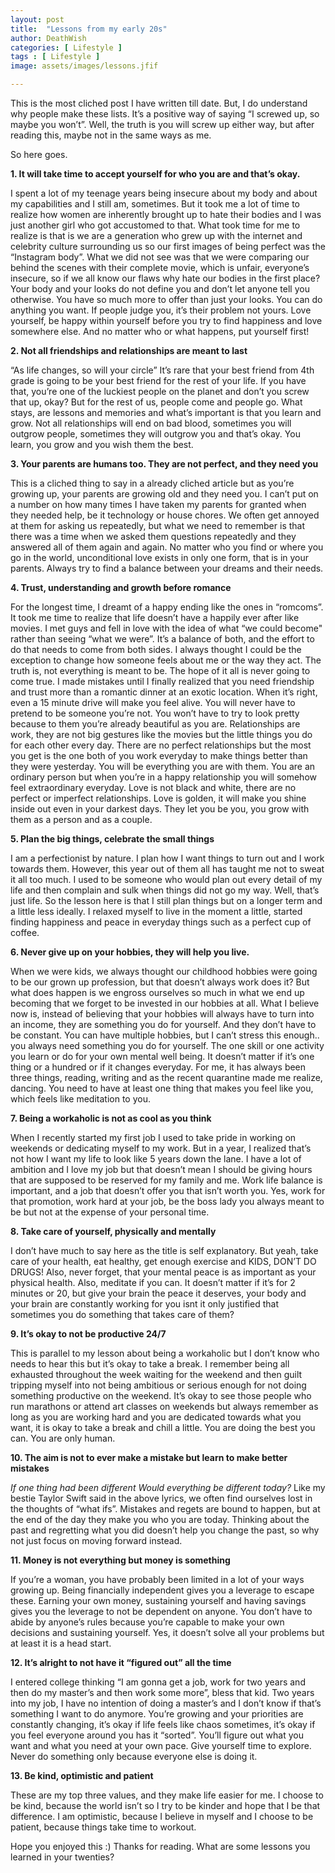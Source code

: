 ```yaml
---
layout: post
title:  "Lessons from my early 20s"
author: DeathWish
categories: [ Lifestyle ]
tags : [ Lifestyle ]
image: assets/images/lessons.jfif

---
```


This is the most cliched post I have written till date. But, I do understand why people make these lists. It’s a positive way of saying “I screwed up, so maybe you won’t”. Well, the truth is you will screw up either way, but after reading this, maybe not in the same ways as me.

So here goes. 

**1. It will take time to accept yourself for who you are and that’s okay.** 

I spent a lot of my teenage years being insecure about my body and about my capabilities and I still am, sometimes. But it took me a lot of time to realize how women are inherently brought up to hate their bodies and I was just another girl who got accustomed to that. What took time for me to realize is that is we are a generation who grew up with the internet and celebrity culture surrounding us so our first images of being perfect was the “Instagram body”. What we did not see was that we were comparing our behind the scenes with their complete movie, which is unfair, everyone’s insecure, so if we all know our flaws why hate our bodies in the first place?
Your body and your looks do not define you and don’t let anyone tell you otherwise. You have so much more to offer than just your looks. You can do anything you want. If people judge you, it’s their problem not yours. Love yourself, be happy within yourself before you try to find happiness and love somewhere else. And no matter who or what happens, put yourself first! 


**2. Not all friendships and relationships are meant to last** 

“As life changes, so will your circle”
It’s rare that your best friend from 4th grade is going to be your best friend for the rest of your life. If you have that, you’re one of the luckiest people on the planet and don’t you screw that up, okay? But for the rest of us, people come and people go. What stays, are lessons and memories and what’s important is that you learn and grow. Not all relationships will end on bad blood, sometimes you will outgrow people, sometimes they will outgrow you and that’s okay. You learn, you grow and you wish them the best. 

**3. Your parents are humans too. They are not perfect, and they need you** 

This is a cliched thing to say in a already cliched article but as you’re growing up, your parents are growing old and they need you. I can’t put on a number on how many times I have taken my parents for granted when they needed help, be it technology or house chores. We often get annoyed at them for asking us repeatedly, but what we need to remember is that there was a time when we asked them questions repeatedly and they answered all of them again and again. No matter who you find or where you go in the world, unconditional love exists in only one form, that is in your parents. Always try to find a balance between your dreams and their needs. 

**4. Trust, understanding and growth before romance**  

For the longest time, I dreamt of a happy ending like the ones in “romcoms”. It took me time to realize that life doesn’t have a happily ever after like movies. I met guys and fell in love with the idea of what “we could become" rather than seeing “what we were”. It’s a balance of both, and the effort to do that needs to come from both sides. I always thought I could be the exception to change how someone feels about me or the way they act. The truth is, not everything is meant to be. The hope of it all is never going to come true. I made mistakes until I finally realized that you need friendship and trust more than a romantic dinner at an exotic location. When it’s right, even a 15 minute drive will make you feel alive. You will never have to pretend to be someone you’re not. You won’t have to try to look pretty because to them you’re already beautiful as you are. Relationships are work, they are not big gestures like the movies but the little things you do for each other every day. There are no perfect relationships but the most you get is the one both of you work everyday to make things better than they were yesterday. You will be everything you are with them. You are an ordinary person but when you’re in a happy relationship you will somehow feel extraordinary everyday. Love is not black and white, there are no perfect or imperfect relationships. Love is golden, it will make you shine inside out even in your darkest days. They let you be you, you grow with them as a person and as a couple.

**5. Plan the big things, celebrate the small things** 

I am a perfectionist by nature. I plan how I want things to turn out and I work towards them. However, this year out of them all has taught me not to sweat it all too much. I used to be someone who would plan out every detail of my life and then complain and sulk when things did not go my way. Well, that’s just life. So the lesson here is that I still plan things but on a longer term and a little less ideally. I relaxed myself to live in the moment a little, started finding happiness and peace in everyday things such as a perfect cup of coffee. 

**6. Never give up on your hobbies, they will help you live.** 

When we were kids, we always thought our childhood hobbies were going to be our grown up profession, but that doesn’t always work does it? But what does happen is we engross ourselves so much in what we end up becoming that we forget to be invested in our hobbies at all. What I believe now is, instead of believing that your hobbies will always have to turn into an income, they are something you do for yourself. And they don’t have to be constant. You can have multiple hobbies, but I can’t stress this enough.. you always need something you do for yourself. The one skill or one activity you learn or do for your own mental well being. It doesn’t matter if it’s one thing or a hundred or if it changes everyday. For me, it has always been three things, reading, writing and as the recent quarantine made me realize, dancing. You need to have at least one thing that makes you feel like you, which feels like meditation to you. 

**7. Being a workaholic is not as cool as you think** 

When I recently started my first job I used to take pride in working on weekends or dedicating myself to my work. But in a year, I realized that’s not how I want my life to look like 5 years down the lane. I have a lot of ambition and I love my job but that doesn’t mean I should be giving hours that are supposed to be reserved for my family and me. Work life balance is important, and a job that doesn’t offer you that isn’t worth you. Yes, work for that promotion, work hard at your job, be the boss lady you always meant to be but not at the expense of your personal time. 

**8. Take care of yourself, physically and mentally** 

I don’t have much to say here as the title is self explanatory. But yeah, take care of your health, eat healthy, get enough exercise and KIDS, DON’T DO DRUGS! Also, never forget, that your mental peace is as important as your physical health. Also, meditate if you can. It doesn’t matter if it’s for 2 minutes or 20, but give your brain the peace it deserves, your body and your brain are constantly working for you isnt it only justified that sometimes you do something that takes care of them? 

**9. It’s okay to not be productive 24/7** 

This is parallel to my lesson about being a workaholic but I don’t know who needs to hear this but it’s okay to take a break. I remember being all exhausted throughout the week waiting for the weekend and then guilt tripping myself into not being ambitious or serious enough for not doing something productive on the weekend. It’s okay to see those people who run marathons or attend art classes on weekends but always remember as long as you are working hard and you are dedicated towards what you want, it is okay to take a break and chill a little. You are doing the best you can. You are only human. 

**10. The aim is not to ever make a mistake but learn to make better mistakes** 

*If one thing had been different*
*Would everything be different today?*
Like my bestie Taylor Swift said in the above lyrics, we often find ourselves lost in the thoughts of “what ifs”. Mistakes and regets are bound to happen, but at the end of the day they make you who you are today. Thinking about the past and regretting what you did doesn’t help you change the past, so why not just focus on moving forward instead. 

**11. Money is not everything but money is something** 

If you’re a woman, you have probably been limited in a lot of your ways growing up. Being financially independent gives you a leverage to escape these. Earning your own money, sustaining yourself and having savings gives you the leverage to not be dependent on anyone. You don’t have to abide by anyone’s rules because you’re capable to make your own decisions and sustaining yourself. Yes, it doesn’t solve all your problems but at least it is a head start. 

**12. It’s alright to not have it “figured out” all the time** 

I entered college thinking “I am gonna get a job, work for two years and then do my master’s and then work some more”, bless that kid. Two years into my job, I have no intention of doing a master’s and I don’t know if that’s something I want to do anymore. You’re growing and your priorities are constantly changing, it’s okay if life feels like chaos sometimes, it’s okay if you feel everyone around you has it “sorted”. You’ll figure out what you want and what you need at your own pace. Give yourself time to explore. Never do something only because everyone else is doing it. 

**13. Be kind, optimistic and patient** 

These are my top three values, and they make life easier for me. I choose to be kind, because the world isn’t so I try to be kinder and hope that I be that difference. I am optimistic, because I believe in myself and I choose to be patient, because things take time to workout.  

Hope you enjoyed this :) Thanks for reading. What are some lessons you learned in your twenties?